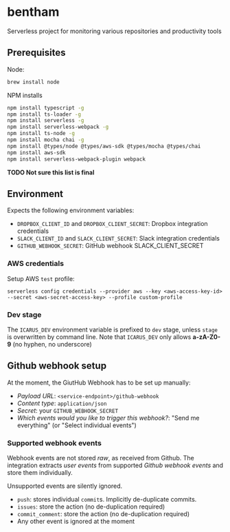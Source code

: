 # bentham

Serverless project for monitoring various repositories and productivity tools

## Prerequisites

Node:

```bash
brew install node
```

NPM installs

```bash
npm install typescript -g
npm install ts-loader -g
npm install serverless -g
npm install serverless-webpack -g
npm install ts-node -g
npm install mocha chai -g
npm install @types/node @types/aws-sdk @types/mocha @types/chai
npm install aws-sdk
npm install serverless-webpack-plugin webpack
```
**TODO Not sure this list is final**


## Environment

Expects the following environment variables:

* `DROPBOX_CLIENT_ID` and `DROPBOX_CLIENT_SECRET`: Dropbox integration credentials
* `SLACK_CLIENT_ID` and `SLACK_CLIENT_SECRET`: Slack integration credentials
* `GITHUB_WEBHOOK_SECRET`: GitHub webhook SLACK_CLIENT_SECRET

### AWS credentials

Setup AWS `test` profile:
```
serverless config credentials --provider aws --key <aws-access-key-id> --secret <aws-secret-access-key> --profile custom-profile
```

### Dev stage

The `ICARUS_DEV` environment variable is prefixed to `dev` stage, unless `stage` is overwritten by command line.
Note that `ICARUS_DEV` only allows **a-zA-Z0-9** (no hyphen, no underscore)

## Github webhook setup

At the moment, the GiutHub Webhook has to be set up manually:

* *Payload URL*: `<service-endpoint>/github-webhook`
* *Content type*: `application/json`
* *Secret*: your `GITHUB_WEBHOOK_SECRET`
* *Which events would you like to trigger this webhook?*: "Send me everything" (or "Select individual events")

### Supported webhook events

Webhook events are not stored *raw*, as received from Github.
The integration extracts *user events* from supported *Github webhook events* and store them individually.

Unsupported events are silently ignored.

* `push`: stores individual `commit`s. Implicitly de-duplicate commits.
* `issues`: store the action (no de-duplication required)
* `commit_comment`: store the action (no de-duplication required)
* Any other event is ignored at the moment
